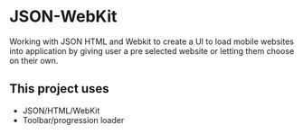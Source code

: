 # JSON-WebKit
Working with JSON HTML and Webkit to create a UI to load mobile websites into application by giving user a pre selected website 
or letting them choose on their own.
## This project uses
- JSON/HTML/WebKit
- Toolbar/progression loader
